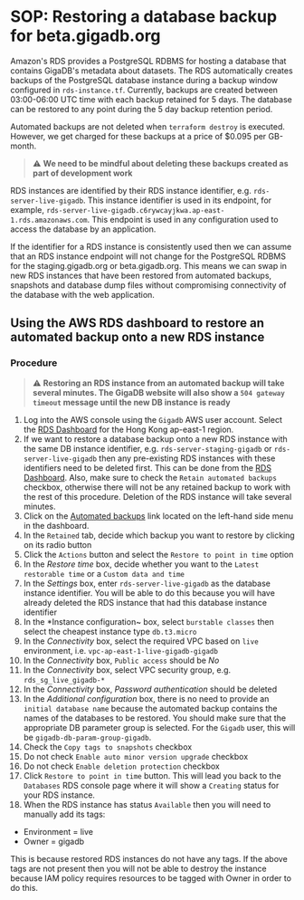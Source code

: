 # SOP: Restoring a database backup for beta.gigadb.org

Amazon's RDS provides a PostgreSQL RDBMS for hosting a database that contains 
GigaDB's metadata about datasets. The RDS automatically creates backups of the 
PostgreSQL database instance during a backup window configured in 
`rds-instance.tf`. Currently, backups are created between 03:00-06:00 UTC time 
with each backup retained for 5 days. The database can be restored to any 
point during the 5 day backup retention period.

Automated backups are not deleted when `terraform destroy` is executed. However,
we get charged for these backups at a price of $0.095 per GB-month.

> :warning: **We need to be mindful about deleting these backups created as part of development work**

RDS instances are identified by their RDS instance identifier, e.g. 
`rds-server-live-gigadb`. This instance identifier is used in its endpoint, 
for example, `rds-server-live-gigadb.c6rywcayjkwa.ap-east-1.rds.amazonaws.com`.
This endpoint is used in any configuration used to access the database by an 
application. 

If the identifier for a RDS instance is consistently used then we can assume 
that an RDS instance endpoint will not change for the PostgreSQL RDBMS for the
staging.gigadb.org or beta.gigadb.org. This means we can swap in new RDS 
instances that have been restored from automated backups, snapshots and database
dump files without compromising connectivity of the database with the web 
application.

## Using the AWS RDS dashboard to restore an automated backup onto a new RDS instance

### Procedure

> :warning: **Restoring an RDS instance from an automated backup will take several minutes. The GigaDB website will also show a `504 gateway timeout` message until the new DB instance is ready**

1. Log into the AWS console using the `Gigadb` AWS user account. Select the
[RDS Dashboard](https://ap-east-1.console.aws.amazon.com/rds/home?region=ap-east-1#)
for the Hong Kong ap-east-1 region.
2. If we want to restore a database backup onto a new RDS instance with the same 
DB instance identifier, e.g. `rds-server-staging-gigadb` or `rds-server-live-gigadb`
then any pre-existing RDS instances with these identifiers need to be deleted
first. This can be done from the [RDS Dashboard](https://ap-east-1.console.aws.amazon.com/rds/home?region=ap-east-1#).
Also, make sure to check the `Retain automated backups` checkbox, otherwise there
will not be any retained backup to work with the rest of this procedure. Deletion
of the RDS instance will take several minutes.
3. Click on the [Automated backups](https://ap-east-1.console.aws.amazon.com/rds/home?region=ap-east-1#automatedbackups:)
link located on the left-hand side menu in the dashboard. 
4. In the `Retained` tab, decide which backup you want to restore by clicking on
its radio button
5. Click the `Actions` button and select the `Restore to point in time` option
6. In the *Restore time* box, decide whether you want to the `Latest restorable time`
or a `Custom data and time`
7. In the *Settings* box, enter `rds-server-live-gigadb` as the database 
instance identifier. You will be able to do this because you will have already 
deleted the RDS instance that had this database instance identifier
8. In the *Instance configuration~ box, select `burstable classes` then select 
the cheapest instance type `db.t3.micro`
9. In the *Connectivity* box, select the required VPC based on `live` 
environment, i.e. `vpc-ap-east-1-live-gigadb-gigadb`
10. In the *Connectivity* box, `Public access` should be *No*
11. In the *Connectivity* box, select VPC security group, e.g. `rds_sg_live_gigadb-*`
12. In the *Connectivity* box, *Password authentication* should be deleted
13. In the *Additional configuration* box, there is no need to provide an `initial database name`
because the automated backup contains the names of the databases to be restored.
You should make sure that the appropriate DB parameter group is selected. For
the `Gigadb` user, this will be `gigadb-db-param-group-gigadb`.
14. Check the `Copy tags to snapshots` checkbox
15. Do not check `Enable auto minor version upgrade` checkbox
16. Do not check `Enable deletion protection` checkbox
17. Click `Restore to point in time` button. This will lead you back to the
`Databases` RDS console page where it will show a `Creating` status for your 
RDS instance.
18. When the RDS instance has status `Available` then you will need to manually add 
its tags:
* Environment = live
* Owner = gigadb

This is because restored RDS instances do not have any tags. If the above tags
are not present then you will not be able to destroy the instance because IAM
policy requires resources to be tagged with Owner in order to do this.
